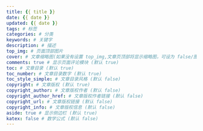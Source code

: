 ```yaml
---
title: {{ title }}
date: {{ date }}
updated: {{ date }}
tags: # 标签
categories: # 分类
keywords: # 关键字
description: # 描述
top_img: # 页面顶部图片
cover: # 文章缩略图(如果没有设置 top_img,文章页顶部将显示缩略图，可设为 false/图片地址/留空)
comments: true # 显示页面评论模块 (默认 true)
toc: # 文章目录 (默认 true)
toc_number: # 文章目录数字 (默认 true)
toc_style_simple: # 文章目录风格 (默认 false)  
copyright: # 文章版权 (默认 true)
copyright_author: # 文章版权作者 (默认 false)
copyright_author_href: # 文章版权作者链接 (默认 false)
copyright_url: # 文章版权链接 (默认 false)
copyright_info: # 文章版权信息 (默认 false)
aside: true # 显示侧边栏 (默认 true)
katex: false # 数学公式 (默认 false)
---
```

